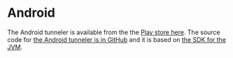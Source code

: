 # Android

The Android tunneler is available from the the [Play store here](https://play.google.com/store/apps/details?id=org.openziti.mobile). The source code for [the Android tunneler is in GitHub](https://github.com/openziti/ziti-tunnel-android/) and it is based on [the SDK for the JVM](https://github.com/openziti/ziti-sdk-jvm).
